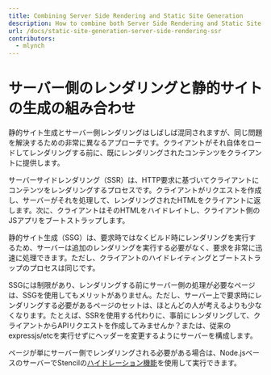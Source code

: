 ```yaml
---
title: Combining Server Side Rendering and Static Site Generation
description: How to combine both Server Side Rendering and Static Site Generation approaches
url: /docs/static-site-generation-server-side-rendering-ssr
contributors:
  - mlynch
---
```


# サーバー側のレンダリングと静的サイトの生成の組み合わせ

静的サイト生成とサーバー側レンダリングはしばしば混同されますが、同じ問題を解決するための非常に異なるアプローチです。クライアントがそれ自体をロードしてレンダリングする前に、既にレンダリングされたコンテンツをクライアントに提供します。

サーバーサイドレンダリング（SSR）は、HTTP要求に基づいてクライアントにコンテンツをレンダリングするプロセスです。クライアントがリクエストを作成し、サーバーがそれを処理して、レンダリングされたHTMLをクライアントに返します。次に、クライアントはそのHTMLをハイドレイトし、クライアント側のJSアプリをブートストラップします。

静的サイト生成（SSG）は、要求時ではなくビルド時にレンダリングを実行するため、サーバーは追加のレンダリングを実行する必要がなく、要求を非常に迅速に処理できます。ただし、クライアントのハイドレイティングとブートストラップのプロセスは同じです。

SSGには制限があり、レンダリングする前にサーバー側の処理が必要なページは、SSGを使用してもメリットがありません。ただし、サーバー上で要求時にレンダリングする必要があるページのセットは、ほとんどの人が考えるよりも少なくなります。たとえば、SSRを使用する代わりに、事前にレンダリングして、クライアントからAPIリクエストを作成してみませんか？または、従来のexpressjs/etcを実行せずにヘッダーを変更するようにサーバーを構成します。

ページが単にサーバー側でレンダリングされる必要がある場合は、Node.jsベースのサーバーでStencilの[ハイドレーション機能](/docs/hydrate-app)を使用して実行できます。